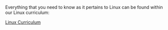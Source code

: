 Everything that you need to know as it pertains to Linux can be found within our Linux curriculum:

[Linux Curriculum](https://education.launchcode.org/linux/)
